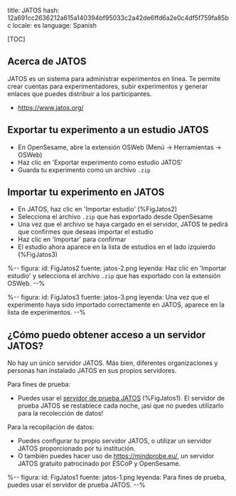 title: JATOS
hash: 12a691cc2636212a615a140394bf95033c2a42de6ffd6a2e0c4df5f759fa85bc
locale: es
language: Spanish

[TOC]

## Acerca de JATOS

JATOS es un sistema para administrar experimentos en línea. Te permite crear cuentas para experimentadores, subir experimentos y generar enlaces que puedes distribuir a los participantes.

- <https://www.jatos.org/>

## Exportar tu experimento a un estudio JATOS

- En OpenSesame, abre la extensión OSWeb (Menú → Herramientas → OSWeb)
- Haz clic en 'Exportar experimento como estudio JATOS'
- Guarda tu experimento como un archivo `.zip`

## Importar tu experimento en JATOS

- En JATOS, haz clic en 'Importar estudio' (%FigJatos2)
- Selecciona el archivo `.zip` que has exportado desde OpenSesame
- Una vez que el archivo se haya cargado en el servidor, JATOS te pedirá que confirmes que deseas importar el estudio
- Haz clic en 'Importar' para confirmar
- El estudio ahora aparece en la lista de estudios en el lado izquierdo (%FigJatos3)

%--
figura:
 id: FigJatos2
 fuente: jatos-2.png
 leyenda: Haz clic en 'Importar estudio' y selecciona el archivo `.zip` que has exportado con la extensión OSWeb.
--%

%--
figura:
 id: FigJatos3
 fuente: jatos-3.png
 leyenda: Una vez que el experimento haya sido importado correctamente en JATOS, aparece en la lista de experimentos.
--%

## ¿Cómo puedo obtener acceso a un servidor JATOS?

No hay un único servidor JATOS. Más bien, diferentes organizaciones y personas han instalado JATOS en sus propios servidores.

Para fines de prueba:

- Puedes usar el [servidor de prueba JATOS](https://www.jatos.org/JATOS-Tryout-Server.html) (%FigJatos1). El servidor de prueba JATOS se restablece cada noche, ¡así que no puedes utilizarlo para la recolección de datos!

Para la recopilación de datos:

- Puedes configurar tu propio servidor JATOS, o utilizar un servidor JATOS proporcionado por tu institución.
- O también puedes hacer uso de <https://mindprobe.eu/>, un servidor JATOS gratuito patrocinado por ESCoP y OpenSesame.

%--
figura:
 id: FigJatos1
 fuente: jatos-1.png
 leyenda: Para fines de prueba, puedes usar el servidor de prueba JATOS.
--%